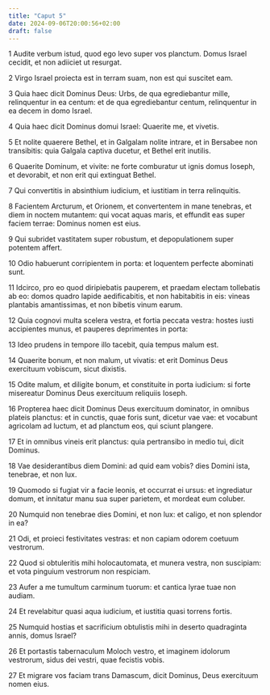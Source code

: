 ```yaml
---
title: "Caput 5"
date: 2024-09-06T20:00:56+02:00
draft: false
---
```



1 Audite verbum istud, quod ego levo super vos planctum. Domus Israel cecidit, et non adiiciet ut resurgat.

2 Virgo Israel proiecta est in terram suam, non est qui suscitet eam.

3 Quia haec dicit Dominus Deus: Urbs, de qua egrediebantur mille, relinquentur in ea centum: et de qua egrediebantur centum, relinquentur in ea decem in domo Israel.

4 Quia haec dicit Dominus domui Israel: Quaerite me, et vivetis.

5 Et nolite quaerere Bethel, et in Galgalam nolite intrare, et in Bersabee non transibitis: quia Galgala captiva ducetur, et Bethel erit inutilis.

6 Quaerite Dominum, et vivite: ne forte comburatur ut ignis domus Ioseph, et devorabit, et non erit qui extinguat Bethel.

7 Qui convertitis in absinthium iudicium, et iustitiam in terra relinquitis.

8 Facientem Arcturum, et Orionem, et convertentem in mane tenebras, et diem in noctem mutantem: qui vocat aquas maris, et effundit eas super faciem terrae: Dominus nomen est eius.

9 Qui subridet vastitatem super robustum, et depopulationem super potentem affert.

10 Odio habuerunt corripientem in porta: et loquentem perfecte abominati sunt.

11 Idcirco, pro eo quod diripiebatis pauperem, et praedam electam tollebatis ab eo: domos quadro lapide aedificabitis, et non habitabitis in eis: vineas plantabis amantissimas, et non bibetis vinum earum.

12 Quia cognovi multa scelera vestra, et fortia peccata vestra: hostes iusti accipientes munus, et pauperes deprimentes in porta:

13 Ideo prudens in tempore illo tacebit, quia tempus malum est.

14 Quaerite bonum, et non malum, ut vivatis: et erit Dominus Deus exercituum vobiscum, sicut dixistis.

15 Odite malum, et diligite bonum, et constituite in porta iudicium: si forte misereatur Dominus Deus exercituum reliquiis Ioseph.

16 Propterea haec dicit Dominus Deus exercituum dominator, in omnibus plateis planctus: et in cunctis, quae foris sunt, dicetur vae vae: et vocabunt agricolam ad luctum, et ad planctum eos, qui sciunt plangere.

17 Et in omnibus vineis erit planctus: quia pertransibo in medio tui, dicit Dominus.

18 Vae desiderantibus diem Domini: ad quid eam vobis? dies Domini ista, tenebrae, et non lux.

19 Quomodo si fugiat vir a facie leonis, et occurrat ei ursus: et ingrediatur domum, et innitatur manu sua super parietem, et mordeat eum coluber.

20 Numquid non tenebrae dies Domini, et non lux: et caligo, et non splendor in ea?

21 Odi, et proieci festivitates vestras: et non capiam odorem coetuum vestrorum.

22 Quod si obtuleritis mihi holocautomata, et munera vestra, non suscipiam: et vota pinguium vestrorum non respiciam.

23 Aufer a me tumultum carminum tuorum: et cantica lyrae tuae non audiam.

24 Et revelabitur quasi aqua iudicium, et iustitia quasi torrens fortis.

25 Numquid hostias et sacrificium obtulistis mihi in deserto quadraginta annis, domus Israel?

26 Et portastis tabernaculum Moloch vestro, et imaginem idolorum vestrorum, sidus dei vestri, quae fecistis vobis.

27 Et migrare vos faciam trans Damascum, dicit Dominus, Deus exercituum nomen eius.

